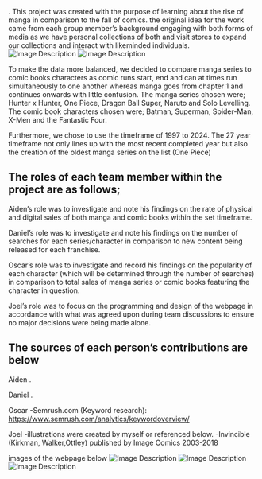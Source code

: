 .
This project was created with the purpose of learning about the rise of manga in comparison to the fall of comics. the original idea for the work came from each group member’s background engaging with both forms of media as we have personal collections of both and visit stores to expand our collections and interact with likeminded individuals.
![Image Description](https://cdn.glitch.global/9c3bdab9-2275-494f-b512-2e862631f785/osc-com-col.jpg?v=1746329423340) 
![Image Description](https://cdn.glitch.global/9c3bdab9-2275-494f-b512-2e862631f785/comics.jpg?v=1746030720452)

To make the data more balanced, we decided to compare manga series to comic books characters as comic runs start, end and can at times run simultaneously to one another whereas manga goes from chapter 1 and continues onwards with little confusion.
The manga series chosen were; Hunter x Hunter, One Piece, Dragon Ball Super,  Naruto and Solo Levelling. The comic book characters chosen were; Batman, Superman, Spider-Man, X-Men and the Fantastic Four.

Furthermore, we chose to use the timeframe of 1997 to 2024. The 27 year timeframe not only lines up with the most recent completed year but also the creation of the oldest manga series on the list (One Piece)

The roles of each team member within the project are as follows;
-

Aiden’s role was to investigate and note his findings on the rate of physical and digital sales of both manga and comic books within the set timeframe.

Daniel’s role was to investigate and note his findings on the number of searches for each series/character in comparison to new content being released for each franchise.

Oscar’s role was to investigate and record his findings on the popularity of each character (which will be determined through the number of searches) in comparison to total sales of manga series or comic books featuring the character in question.

Joel’s role was to focus on the programming and design of the webpage in accordance with what was agreed upon during team discussions to ensure no major decisions were being made alone.

The sources of each person’s contributions are below
-

Aiden
.

Daniel
.

Oscar
-Semrush.com (Keyword research): https://www.semrush.com/analytics/keywordoverview/

Joel
-illustrations were created by myself or referenced below.
-Invincible (Kirkman, Walker,Ottley) published by Image Comics 2003-2018

images of the webpage below
![Image Description](https://cdn.glitch.global/9c3bdab9-2275-494f-b512-2e862631f785/comic%20v%20manga%20cover.jpg?v=1746525925451) 
![Image Description](https://cdn.glitch.global/9c3bdab9-2275-494f-b512-2e862631f785/comic%20v%20manga%20inside.jpg?v=1746525930802) 
![Image Description](https://cdn.glitch.global/9c3bdab9-2275-494f-b512-2e862631f785/comic%20v%20manga%20textbox.jpg?v=1746525937460) 

